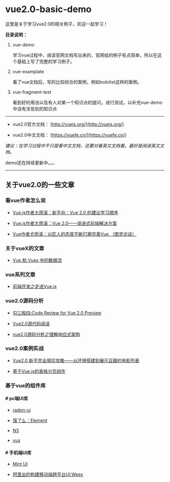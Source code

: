 # vue2.0-basic-demo

这里是关于学习vue2.0的相关例子，欢迎一起学习！

**目录说明：**

1. vue-demo

	学习vue过程中，阅读官网文档写出来的，官网给的例子有点简单，所以在这个基础上写了完整的学习例子。

2. vue-examplate

	看了vue文档后，写的比较综合的案例，例如todolist这样的案例。

3. vue-fragment-test

	看到好的用法以及有人对某一个知识点的提问，进行测试，以补充vue-demo中没有涉及到的知识点

---

- vue2.0官方文档：
	[http://vuejs.org/](http://vuejs.org/)

- vue2.0中文文档：
	[https://vuefe.cn/](https://vuefe.cn/)

*建议：在学习过程中不只是看中文文档，还要对着英文文档看。最好是阅读英文文档。*

demo还在持续更新中。。。

---

## 关于vue2.0的一些文章

### **看vue作者怎么说**


* [Vue.js作者尢雨溪：新手向：Vue 2.0 的建议学习顺序](https://zhuanlan.zhihu.com/p/23134551)

* [Vue.js作者尢雨溪：Vue 2.0——渐进式前端解决方案](http://mp.weixin.qq.com/s?__biz=MjM5MDE0Mjc4MA==&mid=2650994529&idx=1&sn=953bf1d92cc2a7b278d0761d3e433803&chksm=bdbf0f328ac886245652735e4dfa1b39b1357b9f36ccf1b337714ac81810f8441d189ce89615&scene=0#wechat_redirect)

* [Vue作者尤雨溪：以匠人的态度不断打磨完善Vue （图灵访谈）](http://www.ituring.com.cn/article/273032)

### **关于vueX的文章**

* [Vue 和 Vuex 中的数据流](http://www.jianshu.com/p/2e0b6d19dd6a)

### **vue系列文章**

* [前端开发之走进Vue.js](https://segmentfault.com/a/1190000007328936)

### **vue2.0源码分析**

* [勾三股四:Code Review for Vue 2.0 Preview](http://jiongks.name/blog/code-review-for-vue-next/)

* [Vue2.0源代码阅读](http://www.kancloud.cn/zmwtp/vue2/148822)

* [vue2.0源码分析之理解响应式架构](https://segmentfault.com/a/1190000007334535)

### **vue2.0案例实战**

* [Vue2.0 新手完全填坑攻略——从环境搭建到展示豆瓣的电影列表](https://aotu.io/notes/2016/10/13/vue2/)

* [基于Vue.js的表格分页组件](https://segmentfault.com/a/1190000005174322)

### **基于vue的组件库**

#### # pc端UI库

* [radon-ui](https://luojilab.github.io/radon-ui/#!/)

* [饿了么：Element](http://element.eleme.io/#/component/quickstart)

* [N3](https://n3-components.github.io/N3-components/component.html)

* [vux](https://vuxjs.gitbooks.io/vux/content/)

#### # 手机端UI库

* [Mint UI](http://mint-ui.github.io/docs/#!/zh-cn2)

* [阿里出的构建移动端跨平台UI:Weex](https://alibaba.github.io/weex/)

